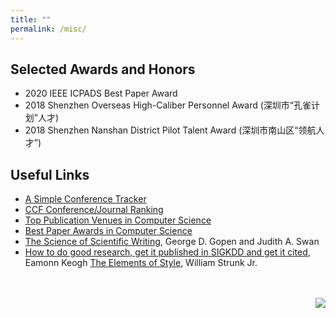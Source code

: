 ```yaml
---
title: ""
permalink: /misc/
---
```


## Selected Awards and Honors

* 2020 IEEE ICPADS Best Paper Award
* 2018 Shenzhen Overseas High-Caliber Personnel Award (深圳市“孔雀计划”人才)
* 2018 Shenzhen Nanshan District Pilot Talent Award (深圳市南山区“领航人才”)

## Useful Links

* [A Simple Conference Tracker](https://conferencetracker.github.io/)
* [CCF Conference/Journal Ranking](https://www.ccf.org.cn/Academic_Evaluation/By_category/)
* [Top Publication Venues in Computer Science](https://www.cs.cornell.edu/andru/csconf.html)
* [Best Paper Awards in Computer Science](https://jeffhuang.com/best_paper_awards/#pods)
* [The Science of Scientific Writing](https://cseweb.ucsd.edu/~swanson/papers/science-of-writing.pdf), George D. Gopen and Judith A. Swan
* [How to do good research, get it published in SIGKDD and get it cited](https://www.cs.ucr.edu/~eamonn/Keogh_SIGKDD09_tutorial.pdf), Eamonn Keogh
[The Elements of Style](https://faculty.washington.edu/heagerty/Courses/b572/public/StrunkWhite.pdf), William Strunk Jr.



<br />
<br />

<div style="float:right">
<a href="https://clustrmaps.com/site/1bqeu"  title="Visit tracker" ><img src="//www.clustrmaps.com/map_v2.png?d=28WI0twzaQdhIK84jFxPVamYvQvzwJHcf7aDEG_2Tts&cl=ffffff" /></a>
</div>